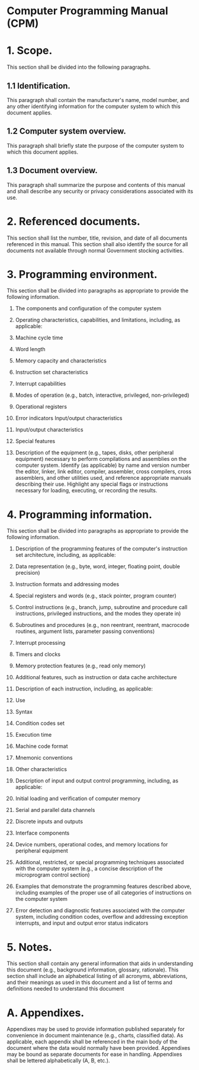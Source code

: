 # Computer Programming Manual (CPM)

# 1. Scope.
This section shall be divided into the following paragraphs.

## 1.1	Identification.
This paragraph shall contain the manufacturer's name, model number, and any other identifying information for the computer system to which this document applies.

## 1.2 Computer system overview.
This paragraph shall briefly state the purpose of the computer system to which this document applies.

## 1.3	Document overview.
This paragraph shall summarize the purpose and contents of this manual and shall describe any security or privacy considerations associated with its use.

# 2. Referenced documents.
This section shall list the number, title, revision, and date of all documents referenced in this manual. This section shall also identify the source for all documents not available through normal Government stocking activities.

# 3.	Programming environment.
This section shall be divided into paragraphs as appropriate to provide the following information.

1. The components and configuration of the computer system
1. Operating characteristics, capabilities, and limitations, including, as applicable:

 1. Machine cycle time
1. Word length
1. Memory capacity and characteristics
1. Instruction set characteristics
1. Interrupt capabilities
1. Modes of operation (e.g., batch, interactive, privileged, non-privileged)
1. Operational registers
1. Error indicators Input/output characteristics
1. Input/output characteristics
1. Special features


1. Description of the equipment (e.g., tapes, disks, other peripheral equipment) necessary to perform compilations and assemblies on the computer system. Identify (as applicable) by name and version number the editor, linker, link editor, compiler, assembler, cross compilers, cross assemblers, and other utilities used, and reference appropriate manuals describing their use. Highlight any special flags or instructions necessary for loading, executing, or recording the results.



# 4. Programming information.
This section shall be divided into paragraphs as appropriate to provide the following information.

1. Description of the programming features of the computer's instruction set architecture, including, as applicable:

 1. Data representation (e.g., byte, word, integer, floating point, double precision)
1. Instruction formats and addressing modes
1. Special registers and words (e.g., stack pointer, program counter)
1. Control instructions (e.g., branch, jump, subroutine and procedure call instructions, privileged instructions, and the modes they operate in)
1. Subroutines and procedures (e.g., non reentrant, reentrant, macrocode routines, argument lists, parameter passing conventions)
1. Interrupt processing
1. Timers and clocks
1. Memory protection features (e.g., read only memory)
1. Additional features, such as instruction or data cache architecture


1. Description of each instruction, including, as applicable:

 1. Use
1. Syntax
1. Condition codes set
1. Execution time
1. Machine code format
1. Mnemonic conventions
1. Other characteristics


1. Description of input and output control programming, including, as applicable:

 1. Initial loading and verification of computer memory
1. Serial and parallel data channels
1. Discrete inputs and outputs
1. Interface components
1. Device numbers, operational codes, and memory locations for peripheral equipment


1. Additional, restricted, or special programming techniques associated with the computer system (e.g., a concise description of the microprogram control section)
1. Examples that demonstrate the programming features described above, including examples of the proper use of all categories of instructions on the computer system
1. Error detection and diagnostic features associated with the computer system, including condition codes, overflow and addressing exception interrupts, and input and output error status indicators



# 5.	Notes.
This section shall contain any general information that aids in understanding this document (e.g., background information, glossary, rationale). This section shall include an alphabetical listing of all acronyms, abbreviations, and their meanings as used in this document and a list of terms and definitions needed to understand this document

# A.	Appendixes.
Appendixes may be used to provide information published separately for convenience in document maintenance (e.g., charts, classified data). As applicable, each appendix shall be referenced in the main body of the document where the data would normally have been provided. Appendixes may be bound as separate documents for ease in handling. Appendixes shall be lettered alphabetically (A, B, etc.).
